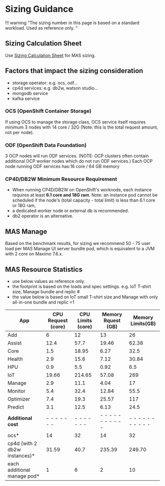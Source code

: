 # Sizing Guidance

!!! warning "The sizing number in this page is based on a standard workload. Used as reference only. "

## Sizing Calculation Sheet 

Use [Sizing Calculation Sheet](https://ibm.seismic.com/Link/Content/DC8bqDGgWfRpJ8QF8qd3m2WqG9D8) for MAS sizing. 


## Factors that impact the sizing consideration

* storage operator: e.g. ocs, odf...
* cp4d services: e.g. db2w, watson studio...
* mongodb service
* kafka service

### OCS (OpenShift Container Storage)

If using OCS to manage the storage class, OCS service itself requires minimum 3 nodes with 14 core / 32G (Note: this is the total request amount, not per node).

### ODF (OpenShift Data Foundation)

3 OCP nodes will run ODF services. (NOTE: OCP clusters often contain additional OCP worker nodes which do not run ODF services.)
Each OCP node running ODF services has:16 core / 64 GB memory

### CP4D/DB2W Minimum Resource Requirement

* When running CP4D/DB2W on OpenShift's worknode, each instance requires at least **6.1 core and 18G ram**. Note: an instance pod cannot be scheduled if the node's (total capacity - total limit) is less than 6.1 core or 18G ram,
* a dedicated worker node or external db is recommended. 
* db2 operator is an alternative. 

## MAS Manage

Based on the benchmark results, for sizing we recommend 50 - 75 user load per MAS Manage UI server bundle pod, which is equivalent to a JVM with 2 core on Maximo 7.6.x.

## MAS Resource Statistics

* use below values as reference only. 
* the footprint is based on the loads and spec settings. e.g. IoT T-shirt size, Manage bundle and replic #
* the value below is based on IoT small T-shirt size and Manage with only all-in-one bundle and replic =1

| App                   | CPU Request (core) |  CPU   Limits (core) | Memory Rquest (GB) |  Memory Limits(GB)  |
|-----------------------|--------------------|----------------------|-------------------|---------------------|
| Add                   | 6                  | 12                   | 13                | 26                  |
| Assist                | 12.4               | 57.7                 | 19.46             | 62.38              |
| Core                  | 1.5                | 18.95                | 6.27              | 32.5                |
| Health                | 2.9                | 15.6                 | 7.12              | 30.84         |
| HPU                   | 0.9                | 5.5                  | 0.92              | 6.5                 |
| IoT                   | 19.66              | 214.65               | 57.08             | 269                 |
| Manage                | 2.9                | 11.1                 | 4.04              | 17                  |
| Monitor               | 5.4                | 32.4                 | 12.84             | 55.5                |
| Optimizer             | 7.4                | 19.3                 | 25.57             | 117                 |
| Predict               | 3.1                | 12.5                 | 6.13              | 24.5                |
|        **Additional cost**    |  - - - - - - -| - - - - - - - | - - - - - - - - - - - | - - - - - - - - - - - |
|                         ocs* 	|  14 	        |  32 	        |14 	                | 32 	                |
| cp4d (with 2 db2w instances)* | 31.59       	| 40.7      	| 235.39               	| 249.70              	|
|   each additional manage pod* | 1           	| 6         	| 2                    	| 10                  	|
